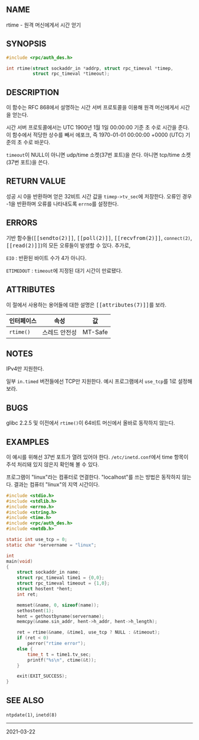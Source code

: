 ## NAME

rtime - 원격 머신에게서 시간 얻기

## SYNOPSIS

```c
#include <rpc/auth_des.h>

int rtime(struct sockaddr_in *addrp, struct rpc_timeval *timep,
          struct rpc_timeval *timeout);
```

## DESCRIPTION

이 함수는 RFC 868에서 설명하는 시간 서버 프로토콜을 이용해 원격 머신에게서 시간을 얻는다.

시간 서버 프로토콜에서는 UTC 1900년 1월 1일 00:00:00 기준 초 수로 시간을 준다. 이 함수에서 적당한 상수를 빼서 에포크, 즉 1970-01-01 00:00:00 +0000 (UTC) 기준의 초 수로 바꾼다.

`timeout`이 NULL이 아니면 udp/time 소켓(37번 포트)을 쓴다. 아니면 tcp/time 소켓(37번 포트)을 쓴다.

## RETURN VALUE

성공 시 0을 반환하며 얻은 32비트 시간 값을 `timep->tv_sec`에 저장한다. 오류인 경우 -1을 반환하며 오류를 나타내도록 `errno`를 설정한다.

## ERRORS

기반 함수들(<tt>[[sendto(2)]]</tt>, <tt>[[poll(2)]]</tt>, <tt>[[recvfrom(2)]]</tt>, `connect(2)`, <tt>[[read(2)]]</tt>)의 모든 오류들이 발생할 수 있다. 추가로,

`EIO`
:   반환된 바이트 수가 4가 아니다.

`ETIMEDOUT`
:   `timeout`에 지정된 대기 시간이 만료됐다.

## ATTRIBUTES

이 절에서 사용하는 용어들에 대한 설명은 <tt>[[attributes(7)]]</tt>를 보라.

| 인터페이스 | 속성 | 값 |
| --- | --- | --- |
| `rtime()` | 스레드 안전성 | MT-Safe |

## NOTES

IPv4만 지원한다.

일부 `in.timed` 버전들에선 TCP만 지원한다. 예시 프로그램에서 `use_tcp`를 1로 설정해 보라.

## BUGS

glibc 2.2.5 및 이전에서 `rtime()`이 64비트 머신에서 올바로 동작하지 않는다.

## EXAMPLES

이 예시를 위해선 37번 포트가 열려 있어야 한다. `/etc/inetd.conf`에서 time 항목이 주석 처리돼 있지 않은지 확인해 볼 수 있다.

프로그램이 "linux"라는 컴퓨터로 연결한다. "localhost"를 쓰는 방법은 동작하지 않는다. 결과는 컴퓨터 "linux"의 지역 시간이다.

```c
#include <stdio.h>
#include <stdlib.h>
#include <errno.h>
#include <string.h>
#include <time.h>
#include <rpc/auth_des.h>
#include <netdb.h>

static int use_tcp = 0;
static char *servername = "linux";

int
main(void)
{
    struct sockaddr_in name;
    struct rpc_timeval time1 = {0,0};
    struct rpc_timeval timeout = {1,0};
    struct hostent *hent;
    int ret;

    memset(&name, 0, sizeof(name));
    sethostent(1);
    hent = gethostbyname(servername);
    memcpy(&name.sin_addr, hent->h_addr, hent->h_length);

    ret = rtime(&name, &time1, use_tcp ? NULL : &timeout);
    if (ret < 0)
        perror("rtime error");
    else {
        time_t t = time1.tv_sec;
        printf("%s\n", ctime(&t));
    }

    exit(EXIT_SUCCESS);
}
```

## SEE ALSO

`ntpdate(1)`, `inetd(8)`

----

2021-03-22
